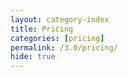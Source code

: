 ```yaml
---
layout: category-index
title: Pricing
categories: [pricing]
permalink: /3.0/pricing/
hide: true
---
```

